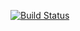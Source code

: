 [![Build Status](https://travis-ci.org/karlicoss/autohash.svg?branch=master)](https://travis-ci.org/karlicoss/autohash)
